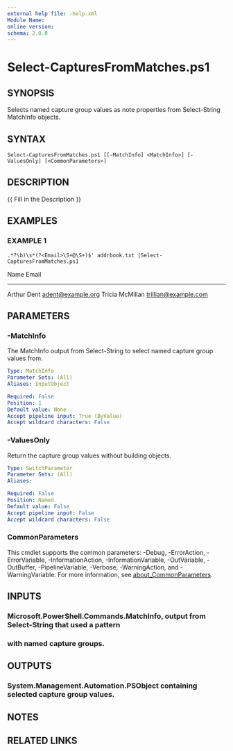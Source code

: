 ```yaml
---
external help file: -help.xml
Module Name:
online version:
schema: 2.0.0
---
```


# Select-CapturesFromMatches.ps1

## SYNOPSIS
Selects named capture group values as note properties from Select-String MatchInfo objects.

## SYNTAX

```
Select-CapturesFromMatches.ps1 [[-MatchInfo] <MatchInfo>] [-ValuesOnly] [<CommonParameters>]
```

## DESCRIPTION
{{ Fill in the Description }}

## EXAMPLES

### EXAMPLE 1
```
.*?\b)\s*(?<Email>\S+@\S+)$' addrbook.txt |Select-CapturesFromMatches.ps1
```

Name            Email
----            -----
Arthur Dent     adent@example.org
Tricia McMillan trillian@example.com

## PARAMETERS

### -MatchInfo
The MatchInfo output from Select-String to select named capture group values from.

```yaml
Type: MatchInfo
Parameter Sets: (All)
Aliases: InputObject

Required: False
Position: 1
Default value: None
Accept pipeline input: True (ByValue)
Accept wildcard characters: False
```

### -ValuesOnly
Return the capture group values without building objects.

```yaml
Type: SwitchParameter
Parameter Sets: (All)
Aliases:

Required: False
Position: Named
Default value: False
Accept pipeline input: False
Accept wildcard characters: False
```

### CommonParameters
This cmdlet supports the common parameters: -Debug, -ErrorAction, -ErrorVariable, -InformationAction, -InformationVariable, -OutVariable, -OutBuffer, -PipelineVariable, -Verbose, -WarningAction, and -WarningVariable. For more information, see [about_CommonParameters](http://go.microsoft.com/fwlink/?LinkID=113216).

## INPUTS

### Microsoft.PowerShell.Commands.MatchInfo, output from Select-String that used a pattern
### with named capture groups.
## OUTPUTS

### System.Management.Automation.PSObject containing selected capture group values.
## NOTES

## RELATED LINKS
